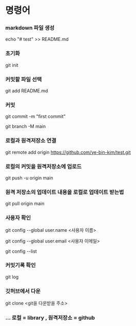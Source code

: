 # 명령어
### markdown 파일 생성

 echo "# test" >> README.md

### 초기화

 git init	

### 커밋할 파일 선택

 git add README.md

### 커밋

 git commit -m "first commit"

 git branch -M main

### 로컬과 원격저장소 연결

 git remote add origin https://github.com/ye-bin-kim/test.git

### 로컬의 커밋을 원격저장소에 업로드

 git push -u origin main

### 원격 저장소의 업데이트 내용을 로컬로 업데이트 받는법

 git pull origin main

### 사용자 확인

 git config --global user.name <사용자 이름>

 git config --global user.email <사용자 이메일>

 git config --list

### 커밋기록 확인 

 git log

### 깃허브에서 다운

 git clone <git을 다운받을 주소>


### ... 로컬 = library , 원격저장소 = github
